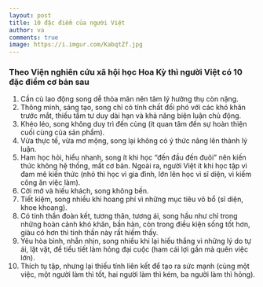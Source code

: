 ```yaml
---
layout: post
title: 10 đặc điểm của người Việt
author: va
comments: true
image: https://i.imgur.com/KabqtZf.jpg
---
```


### Theo Viện nghiên cứu xã hội học Hoa Kỳ thì người Việt có 10 đặc điểm cơ bản sau

1. Cần cù lao động song dễ thỏa mãn nên tâm lý hưởng thụ còn nặng.
2. Thông minh, sáng tạo, song chỉ có tính chất đối phó với các khó khăn trước mắt, thiếu tầm tư duy dài hạn và khả năng biện luận chủ động.
3. Khéo léo, song không duy trì đến cùng (ít quan tâm đến sự hoàn thiện cuối cùng của sản phẩm).
4. Vừa thực tế, vừa mơ mộng, song lại không có ý thức nâng lên thành lý luận.
5. Ham học hỏi, hiểu nhanh, song ít khi học “đến đầu đến đuôi” nên kiến thức không hệ thống, mất cơ bản. Ngoài ra, người Việt ít khi học tập vì đam mê kiến thức (nhỏ thì học vì gia đình, lớn lên học vì sĩ diện, vì kiếm công ăn việc làm).
6. Cởi mở và hiếu khách, song không bền.
7. Tiết kiệm, song nhiều khi hoang phí vì những mục tiêu vô bổ (sĩ diện, khoe khoang).
8. Có tinh thần đoàn kết, tương thân, tương ái, song hầu như chỉ trong những hoàn cảnh khó khăn, bần hàn, còn trong điều kiện sống tốt hơn, giàu có hơn thì tinh thần này rất hiếm thấy.
9. Yêu hòa bình, nhẫn nhịn, song nhiều khi lại hiếu thắng vì những lý do tự ái, lặt vặt, để tiểu tiết làm hỏng đại cuộc (ham cái lợi gần mà quên việc lớn).
10. Thích tụ tập, nhưng lại thiếu tính liên kết để tạo ra sức mạnh (cùng một việc, một người làm thì tốt, hai người làm thì kém, ba người làm thì hỏng).
